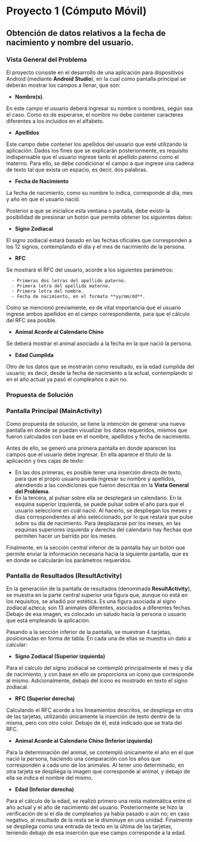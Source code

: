 # Proyecto 1 (Cómputo Móvil)

## Obtención de datos relativos a la fecha de nacimiento y nombre del usuario.

### Vista General del Problema

El proyecto consiste en el desarrollo de una aplicación para dispositivos Android (mediante **Android Studio**), en la cual como pantalla principal se deberán mostrar los campos a llenar, que son:

   - **Nombre(s)**.
   
En este campo el usuario deberá ingresar su nombre o nombres, según sea el caso. Como es de esperarse, el nombre no debe contener caracteres diferentes a los incluídos en el alfabeto.
   
   - **Apellidos**
   
Este campo debe contener los apellidos del usuario que esté utilizando la aplicación. Dados los fines que se explicarán posteriormente, es requisito indispensable que el usuario ingrese tanto el apellido paterno como el materno. Para ello, se debe condicionar el campo a que ingrese una cadena de texto tal que exista un espacio, es decir, dos palabras.

   - **Fecha de Nacimiento**
   
La fecha de nacimiento, como su nombre lo indica, corresponde al día, mes y año en que el usuario nació.

Posterior a que se inicialice esta ventana o pantalla, debe existir la posibilidad de presionar un botón que permita obtener los siguientes datos:

   - **Signo Zodiacal**
   
El signo zodiacal estará basado en las fechas oficiales que corresponden a los 12 signos, contemplando el día y el mes de nacimiento de la persona. 

   - **RFC**
   
Se mostrará el RFC del usuario, acorde a los siguientes parámetros:

      - Primeras dos letras del apellido paterno.
      - Primera letra del apellido materno.
      - Primera letra del nombre.
      - Fecha de nacimiento, en el formato **yy/mm/dd**. 
      
Como se mencionó previamente, es de vital importancia que el usuario ingrese ambos apellidos en el campo correspondiente, para que el cálculo del RFC sea posible. 

   - **Animal Acorde al Calendario Chino**
   
Se deberá mostrar el animal asociado a la fecha en la que nació la persona.

   - **Edad Cumplida**
   
Otro de los datos que se mostrarán como resultado, es la edad cumplida del usuario; es decir, desde la fecha de nacimiento a la actual, contemplando si en el año actual ya pasó el cumpleaños o aún no.

### Propuesta de Solución

### Pantalla Principal (MainActivity)

Como propuesta de solución, se tiene la intención de generar una nueva pantalla en donde se puedan visualizar los datos requeridos, mismos que fueron calculados con base en el nombre, apellidos y fecha de nacimiento. 

Antes de ello, se generó una primera pantalla en donde aparecen los campos que el usuario debe ingresar. En ella aparece el título de la aplicación y tres cajas de texto:

   - En las dos primeras, es posible tener una inserción directa de texto, para que el propio usuario pueda ingresar su nombre y apellidos, atendiendo a las condiciones que fueron descritas en la **Vista General del Problema**.
   - En la tercera, al pulsar sobre ella se desplegará un calendario. En la esquina superior izquierda, se puede pulsar sobre el año para que el usuario seleccione en cuál nació. Al hacerlo, se despliegan los meses y días correspondientes al año seleccionado, por lo que restará que pulse sobre su día de nacimiento. Para desplazarse por los meses, en las esquinas superiores izquierda y derecha del calendario hay flechas que permiten hacer un barrido por los meses.
   
Finalmente, en la sección central inferior de la pantalla hay un botón que permite enviar la información necesaria hacia la siguiente pantalla, que es en donde se calcularán los parámetros requeridos.

### Pantalla de Resultados (ResultActivity)

En la generación de la pantalla de resultados (denominada **ResultActivity**), se muestra en la parte central superior una figura que, aunque no está en los requisitos, se añadió por estética. Es una figura asociada al signo zodiacal azteca; son 13 animales diferentes, asociados a diferentes fechas. Debajo de esa imagen, es colocado un saludo hacia la persona o usuario que está empleando la aplicación. 

Pasando a la sección inferior de la pantalla, se muestran 4 tarjetas, posicionadas en forma de tabla. En cada una de ellas se muestra un dato a calcular:

   - **Signo Zodiacal (Superior izquierda)**
   
Para el calculo del signo zodiacal se contempló principalmente el mes y día de nacimiento, y con base en ello se proporciona un ícono que corresponde al mismo. Adicionalmente, debajo del ícono es mostrado en texto el signo zodiacal.

   - **RFC (Superior derecha)**
   
Calculando el RFC acorde a los lineamientos descritos, se despliega en otra de las tarjetas, utilizando únicamente la inserción de texto dentro de la misma, pero con otro color. Debajo de él, está indicado que se trata del RFC.

   - **Animal Acorde al Calendario Chino (Inferior izquierda)**
   
Para la determinación del animal, se contempló únicamente el año en el que nació la persona, haciendo una comparación con los años que corresponden a cada uno de los animales. Al tener uno determinado, en otra tarjeta se despliega la imagen que corresponde al animal, y debajo de ella se indica el nombre del mismo.

   - **Edad (Inferior derecha)**
   
Para el cálculo de la edad, se realizó primero una resta matemática entre el año actual y el año de nacimiento del usuario. Posteriormente se hizo la verificación de si el día de cumpleaños ya había pasado o aún no; en caso negativo, al resultado de la resta se le disminuye en una unidad. Finalmente se despliega como una entrada de texto en la última de las tarjetas, teniendo debajo de esa inserción que ese campo corresponde a la edad. 
